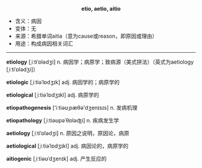 
**<center>etio, aetio, aitio</center>**

- <span class="definition">含义：病因</span>
- <span class="definition">变体：无</span>
- <span class="definition">来源：希腊单词aitia（意为cause或reason，即原因或理由）</span>
- <span class="definition">用途：构成病因相关词汇</span>

---

<span class="vocabulary">**etiology**</span> [ˌiːtiˈɒlədʒi] n. 病因学；病原学；致病源（美式拼法）（英式为aetiology [ˌiːtiˈɒlədʒi]）

<span class="vocabulary">**etiologic**</span> [ˌiːtiəˈlɒdʒɪk] adj. 病因学的；病原学的

<span class="vocabulary">**etiological**</span> [ˌiːtiəˈlɒdʒɪkl] adj. 病原学的

<span class="vocabulary">**etiopathogenesis**</span> ['iːtiəʊˌpæθə'dʒenɪsɪs] n. 发病机理

<span class="vocabulary">**etiopathology**</span> [ˌi:tiəʊpəˈθɒləʤi] n. 疾病发生学


<span class="vocabulary">**aetiology**</span> [ˌiːtiˈɒlədʒi] n. 原因之说明，原因论，病原

<span class="vocabulary">**aetiological**</span> [ˌiːtiəˈlɒdʒɪkl] adj. 病因论的，病原学的


<span class="vocabulary">**aitiogenic**</span> [ˌiːtiəʊˈdʒenɪk] adj. 产生反应的
